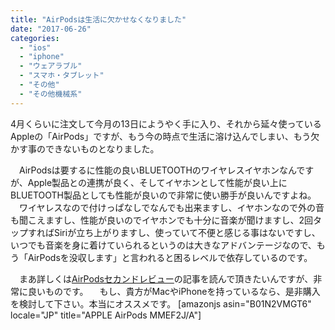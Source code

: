 ```yaml
---
title: "AirPodsは生活に欠かせなくなりました"
date: "2017-06-26"
categories: 
  - "ios"
  - "iphone"
  - "ウェアラブル"
  - "スマホ・タブレット"
  - "その他"
  - "その他機械系"
---
```


4月くらいに注文して今月の13日にようやく手に入り、それから延々使っているAppleの「AirPods」ですが、もう今の時点で生活に溶け込んでしまい、もう欠かす事のできないものとなりました。

　AirPodsは要するに性能の良いBLUETOOTHのワイヤレスイヤホンなんですが、Apple製品との連携が良く、そしてイヤホンとして性能が良い上にBLUETOOTH製品としても性能が良いので非常に使い勝手が良いんですよね。 　ワイヤレスなので付けっぱなしでなんでも出来ますし、イヤホンなので外の音も聞こえますし、性能が良いのでイヤホンでも十分に音楽が聞けますし、2回タップすればSiriが立ち上がりますし、使っていて不便と感じる事はないですし、いつでも音楽を身に着けていられるというのは大きなアドバンテージなので、もう「AirPodsを没収します」と言われると困るレベルで依存しているのです。

　まあ詳しくは[AirPodsセカンドレビュー](http://techblog.show-ya.blue/?p=1639)の記事を読んで頂きたいんですが、非常に良いものです。 　もし、貴方がMacやiPhoneを持っているなら、是非購入を検討して下さい。本当にオススメです。 \[amazonjs asin="B01N2VMGT6" locale="JP" title="APPLE AirPods MMEF2J/A"\]
